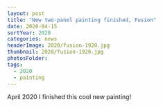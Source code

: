 ```yaml
---
layout: post
title: "New two-panel painting finished, Fusion"
date: 2020-04-15
sortYear: 2020
categories: news
headerImage: 2020/fusion-1920.jpg
thumbnail: 2020/fusion-1920.jpg
photosFolder:
tags:
  - 2020
  - painting
---
```

April 2020 I finished this cool new painting!
